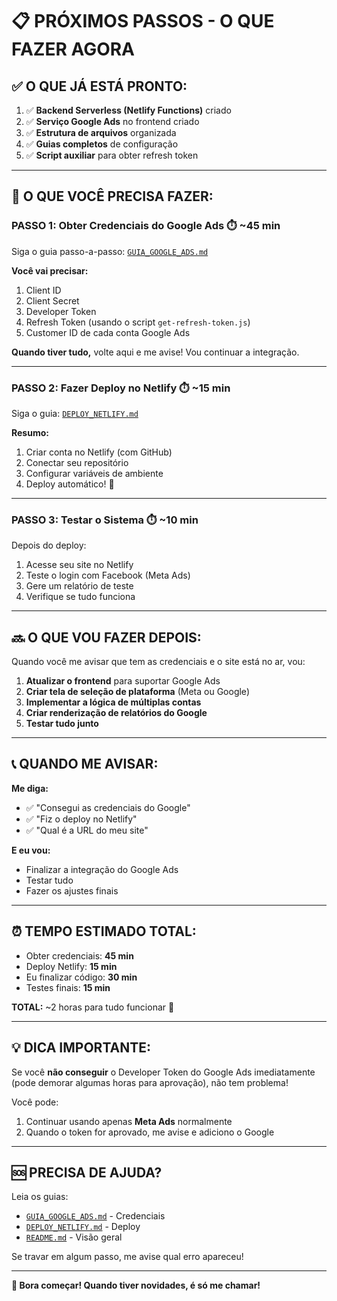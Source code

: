 # 📋 PRÓXIMOS PASSOS - O QUE FAZER AGORA

## ✅ **O QUE JÁ ESTÁ PRONTO:**

1. ✅ **Backend Serverless (Netlify Functions)** criado
2. ✅ **Serviço Google Ads** no frontend criado
3. ✅ **Estrutura de arquivos** organizada
4. ✅ **Guias completos** de configuração
5. ✅ **Script auxiliar** para obter refresh token

---

## 🎯 **O QUE VOCÊ PRECISA FAZER:**

### **PASSO 1: Obter Credenciais do Google Ads** ⏱️ ~45 min

Siga o guia passo-a-passo: [`GUIA_GOOGLE_ADS.md`](GUIA_GOOGLE_ADS.md)

**Você vai precisar:**
1. Client ID
2. Client Secret
3. Developer Token
4. Refresh Token (usando o script `get-refresh-token.js`)
5. Customer ID de cada conta Google Ads

**Quando tiver tudo,** volte aqui e me avise! Vou continuar a integração.

---

### **PASSO 2: Fazer Deploy no Netlify** ⏱️ ~15 min

Siga o guia: [`DEPLOY_NETLIFY.md`](DEPLOY_NETLIFY.md)

**Resumo:**
1. Criar conta no Netlify (com GitHub)
2. Conectar seu repositório
3. Configurar variáveis de ambiente
4. Deploy automático! 🚀

---

### **PASSO 3: Testar o Sistema** ⏱️ ~10 min

Depois do deploy:
1. Acesse seu site no Netlify
2. Teste o login com Facebook (Meta Ads)
3. Gere um relatório de teste
4. Verifique se tudo funciona

---

## 🔜 **O QUE VOU FAZER DEPOIS:**

Quando você me avisar que tem as credenciais e o site está no ar, vou:

1. **Atualizar o frontend** para suportar Google Ads
2. **Criar tela de seleção de plataforma** (Meta ou Google)
3. **Implementar a lógica de múltiplas contas**
4. **Criar renderização de relatórios do Google**
5. **Testar tudo junto**

---

## 📞 **QUANDO ME AVISAR:**

**Me diga:**
- ✅ "Consegui as credenciais do Google"
- ✅ "Fiz o deploy no Netlify"
- ✅ "Qual é a URL do meu site"

**E eu vou:**
- Finalizar a integração do Google Ads
- Testar tudo
- Fazer os ajustes finais

---

## ⏰ **TEMPO ESTIMADO TOTAL:**

- Obter credenciais: **45 min**
- Deploy Netlify: **15 min**
- Eu finalizar código: **30 min**
- Testes finais: **15 min**

**TOTAL:** ~2 horas para tudo funcionar 🎉

---

## 💡 **DICA IMPORTANTE:**

Se você **não conseguir** o Developer Token do Google Ads imediatamente (pode demorar algumas horas para aprovação), não tem problema!

Você pode:
1. Continuar usando apenas **Meta Ads** normalmente
2. Quando o token for aprovado, me avise e adiciono o Google

---

## 🆘 **PRECISA DE AJUDA?**

Leia os guias:
- [`GUIA_GOOGLE_ADS.md`](GUIA_GOOGLE_ADS.md) - Credenciais
- [`DEPLOY_NETLIFY.md`](DEPLOY_NETLIFY.md) - Deploy
- [`README.md`](README.md) - Visão geral

Se travar em algum passo, me avise qual erro apareceu!

---

**🚀 Bora começar! Quando tiver novidades, é só me chamar!**

